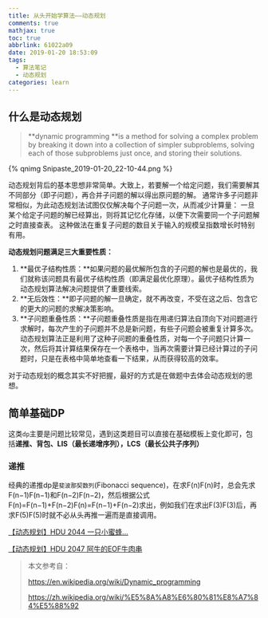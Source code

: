```yaml
---
title: 从头开始学算法——动态规划
comments: true
mathjax: true
toc: true
abbrlink: 61022a09
date: 2019-01-20 18:53:09
tags:
  - 算法笔记
  - 动态规划
categories: learn
---
```


## 什么是动态规划

> **dynamic programming **is a method for solving a complex problem by breaking it down into a collection of simpler subproblems, solving each of those subproblems just once, and storing their solutions.



{% qnimg Snipaste_2019-01-20_22-10-44.png %}



动态规划背后的基本思想非常简单。大致上，若要解一个给定问题，我们需要解其不同部分（即子问题），再合并子问题的解以得出原问题的解。 通常许多子问题非常相似，为此动态规划法试图仅仅解决每个子问题一次，从而减少计算量： 一旦某个给定子问题的解已经算出，则将其记忆化存储，以便下次需要同一个子问题解之时直接查表。 这种做法在重复子问题的数目关于输入的规模呈指数增长时特别有用。

**动态规划问题满足三大重要性质：**

1. **最优子结构性质：**如果问题的最优解所包含的子问题的解也是最优的，我们就称该问题具有最优子结构性质（即满足最优化原理）。最优子结构性质为动态规划算法解决问题提供了重要线索。
2. **无后效性：**即子问题的解一旦确定，就不再改变，不受在这之后、包含它的更大的问题的求解决策影响。
3. **子问题重叠性质：**子问题重叠性质是指在用递归算法自顶向下对问题进行求解时，每次产生的子问题并不总是新问题，有些子问题会被重复计算多次。动态规划算法正是利用了这种子问题的重叠性质，对每一个子问题只计算一次，然后将其计算结果保存在一个表格中，当再次需要计算已经计算过的子问题时，只是在表格中简单地查看一下结果，从而获得较高的效率。

对于动态规划的概念其实不好把握，最好的方式是在做题中去体会动态规划的思想。

## 简单基础DP

这类`dp`主要是问题比较常见，遇到这类题目可以直接在基础模板上变化即可，包括**递推、背包、LIS（最长递增序列），LCS（最长公共子序列）**

### 递推

经典的递推dp是`斐波那契数列`(Fibonacci sequence)，在求F(n)F(n)时，总会先求F(n−1)F(n−1)和F(n−2)F(n−2)，然后根据公式F(n)=F(n−1)+F(n−2)F(n)=F(n−1)+F(n−2)求出，例如我们在求出F(3)F(3)后，再求F(5)F(5)时就不必从头再推一遍而是直接调用。

[【动态规划】HDU 2044 一只小蜜蜂…](https://hushhw.cn/posts/OJ/ace523f9.html)

[【动态规划】HDU 2047 阿牛的EOF牛肉串](https://hushhw.cn/posts/OJ/f94672dd.html)



> 本文参考自：
>
> https://en.wikipedia.org/wiki/Dynamic_programming
>
> https://zh.wikipedia.org/wiki/%E5%8A%A8%E6%80%81%E8%A7%84%E5%88%92